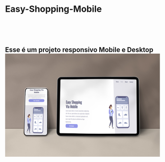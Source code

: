 <h1>Easy-Shopping-Mobile<h1>
  <br>
  <h2>Esse é um projeto responsivo Mobile e Desktop
  <br>
    <img src="https://github.com/devgeofelix/Easy-Shopping-Mobile/blob/master/README.jpg?raw=true" alt="">
